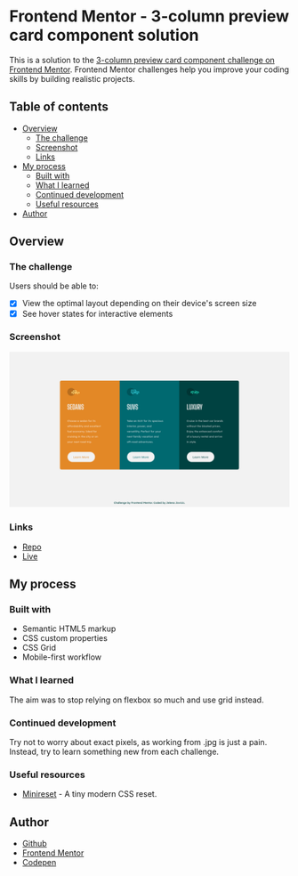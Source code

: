 # Frontend Mentor - 3-column preview card component solution

This is a solution to the [3-column preview card component challenge on Frontend Mentor](https://www.frontendmentor.io/challenges/3column-preview-card-component-pH92eAR2-). Frontend Mentor challenges help you improve your coding skills by building realistic projects. 

## Table of contents

- [Overview](#overview)
  - [The challenge](#the-challenge)
  - [Screenshot](#screenshot)
  - [Links](#links)
- [My process](#my-process)
  - [Built with](#built-with)
  - [What I learned](#what-i-learned)
  - [Continued development](#continued-development)
  - [Useful resources](#useful-resources)
- [Author](#author)

## Overview

### The challenge

Users should be able to:

- [x] View the optimal layout depending on their device's screen size
- [x] See hover states for interactive elements

### Screenshot

![](images/3-column-preview-card-component-main.png)

### Links

- [Repo](https://github.com/je-jo/3-column-preview-card-component-main)
- [Live](https://je-jo.github.io/3-column-preview-card-component-main/)

## My process

### Built with

- Semantic HTML5 markup
- CSS custom properties
- CSS Grid
- Mobile-first workflow

### What I learned

The aim was to stop relying on flexbox so much and use grid instead.

### Continued development

Try not to worry about exact pixels, as working from .jpg is just a pain. Instead, try to learn something new from each challenge.

### Useful resources

- [Minireset](https://awesomeopensource.com/project/jgthms/minireset.css?categoryPage=29) - A tiny modern CSS reset. 

## Author

- [Github](https://github.com/je-jo)
- [Frontend Mentor](https://www.frontendmentor.io/profile/je-jo)
- [Codepen](https://codepen.io/je-jo)

